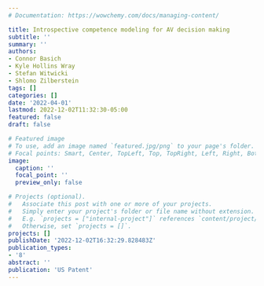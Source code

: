 ```yaml
---
# Documentation: https://wowchemy.com/docs/managing-content/

title: Introspective competence modeling for AV decision making
subtitle: ''
summary: ''
authors:
- Connor Basich
- Kyle Hollins Wray
- Stefan Witwicki
- Shlomo Zilberstein
tags: []
categories: []
date: '2022-04-01'
lastmod: 2022-12-02T11:32:30-05:00
featured: false
draft: false

# Featured image
# To use, add an image named `featured.jpg/png` to your page's folder.
# Focal points: Smart, Center, TopLeft, Top, TopRight, Left, Right, BottomLeft, Bottom, BottomRight.
image:
  caption: ''
  focal_point: ''
  preview_only: false

# Projects (optional).
#   Associate this post with one or more of your projects.
#   Simply enter your project's folder or file name without extension.
#   E.g. `projects = ["internal-project"]` references `content/project/deep-learning/index.md`.
#   Otherwise, set `projects = []`.
projects: []
publishDate: '2022-12-02T16:32:29.828483Z'
publication_types:
- '8'
abstract: ''
publication: 'US Patent'
---
```


